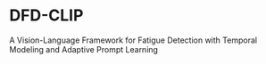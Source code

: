 # DFD-CLIP
A Vision-Language Framework for Fatigue Detection with Temporal Modeling and  Adaptive Prompt Learning 
